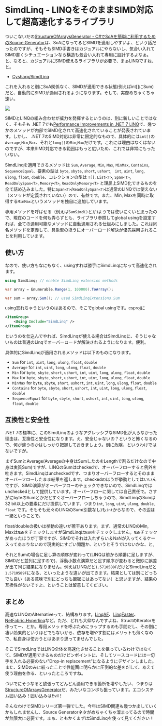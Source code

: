 # SimdLinq - LINQをそのままSIMD対応して超高速化するライブラリ

ついこないだの[StructureOfArraysGenerator - C#でSoAを簡単に利用するためのSource Generator](https://neue.cc/2023/01/27_StructureOfArraysGenerator.html)は、SoAになってるとSIMDを適用しやすいよ、という話だったのですが、そもそもSIMD手書きはカジュアルにやらないし、気合い入れてSIMD書くシチュエーションなら構造も気合い入れて専用に設計するよなぁ。と、なると、カジュアルにSIMD使えるライブラリが必要で、まぁLINQですね、と。

* [Cysharp/SimdLinq](https://github.com/Cysharp/SimdLinq)

これを入れると別にSoA関係なく、SIMDが適用できる状態(例えばint[]にSum)だと、自動的にSIMDが適用されるようになります。そして、実際めちゃくちゃ速い。

![](https://user-images.githubusercontent.com/46207/215410106-b68d8567-5abf-4aa4-a050-a803b1913187.png)

SIMDとLINQの組み合わせが威力を発揮するというのは、別に新しいことではなく、そもそも .NET 7でも[Performance Improvements in .NET 7 LINQ](https://devblogs.microsoft.com/dotnet/performance_improvements_in_net_7/#linq)で、幾つかのメソッドが内部でSIMD化されて高速化されていることが発表されています。しかし、 .NET 7のSIMD対応は非常に限定的なもので、具体的には`int[]`の`Average`,`Min`,`Max`、それと`long[]`の`Min`,`Max`だけです。これには理由はなくはないのですが、本来SIMD対応できる範囲はもっと広いため、これでは非常にもったいない。

SimdLinqを適用できるメソッドは `Sum`, `Average`, `Min`, `Max`, `MinMax`, `Contains`, `SequenceEqual`、要素の型は `byte`, `sbyte`, `short`, `ushort`, ` int`, `uint`, `long`, `ulong`, `float`, `double`、コレクションの型は `T[]`, `List<T>`, `Span<T>`, `ReadOnlySpan<T>`, `Memory<T>`, `ReadOnlyMemory<T>` と理屈上SIMD化できるものを全て詰め込みました。特に`Span<T>`/`ReadOnlySpan<T>`は通常のLINQでは使えない（メソッドが定義されていない）ので、有益です。また、Min, Maxを同時に取得する`MinMax`というメソッドを独自に追加しています。

専用メソッドを呼ばせる（例えば`SumSimd()`とか)ようでは使いにくいと思ったので、現在のコードを何も弄らずとも、ライブラリ参照してglobal usingを設定すれば、全ての適用可能なメソッドに自動適用される仕組みにしました。これは同名メソッドを定義して、具象型のほうにオーバーロード解決が優先採用されることを利用しています。

使い方
---
なので、使い方もなにもなく、usingすれば勝手にSimdLinqになって高速化されます。

```csharp
using SimdLinq; // enable SimdLinq extension methods

var array = Enumerable.Range(1, 100000).ToArray();

var sum = array.Sum(); // used SimdLinqExtensions.Sum
```

using忘れちゃうというのはあるので、そこでglobal usingです。csprojに

```xml
<ItemGroup>
    <Using Include="SimdLinq" />
</ItemGroup>
```

というのを仕込んでやれば、SimdLinqが使える場合はSimdLinqに、そうじゃないものは普通のLinqでオーバーロードが解決されるようになります。便利。

具体的にSimdLinqが適用されるメソッドは以下のものになります。

* `Sum` for `int`, `uint`, `long`, `ulong`, `float`, `double`
* `Average` for `int`, `uint`, `long`, `ulong`, `float`, `double`
* `Min` for `byte`, `sbyte`, `short`, `ushort`, `int`, `uint`, `long`, `ulong`, `float`, `double`
* `Max` for `byte`, `sbyte`, `short`, `ushort`, `int`, `uint`, `long`, `ulong`, `float`, `double`
* `MinMax` for `byte`, `sbyte`, `short`, `ushort`, `int`, `uint`, `long`, `ulong`, `float`, `double`
* `Contains` for `byte`, `sbyte`, `short`, `ushort`, `int`, `uint`, `long`, `ulong`, `float`, `double`
* `SequenceEqual` for `byte`, `sbyte`, `short`, `ushort`, `int`, `uint`, `long`, `ulong`, `float`, `double`

互換性と安全性
---
.NET 7の標準に、このSimdLinqのようなアグレッシブなSIMD化が入らなかった理由は、互換性と安全性になります。え、安全じゃないの？というと怖くなるので、何が違うのかはしっかり把握しておきましょう。別に危険、というわけではないですが。

まずSumとAverage(Averageの中身はSumしたのをLengthで割るだけなので中身は実質Sum)ですが、LINQのSumはcheckedで、オーバーフローすると例外を吐きます。SimdLinqはuncheckedです、つまりオーバーフローするとそのままオーバーフローしたまま結果を返します。checkedのほうが挙動としてはいいんですが、SIMD演算がオーバーフローのチェックできないので、SimdLinqではuncheckedとして提供しています。オーバーフローに関しては自己責任で。さすがにbyteのSumとかだとすぐオーバーフローしちゃうので、SimdLinqのSumは32 bit以上の要素にだけ提供しています、つまり`int`, `long`, `uint`, `ulong`, `double`, `float` です。そもそも元々のLINQのSum(引数なし)も`int`からなので、その辺は一緒ということで。

float/doubleの扱いは挙動の違いが若干あります。まず、通常のLINQのMin, Maxは`NaN`をチェックしますがSimdLinqは`NaN`をチェックしません。`NaN`チェックがあったほうが丁寧ですが、SIMDでそれは入れずらい＆NaNが入ってくるケースってあまりないので現実的にすごい問題か、というとそうではないかな、と。

それとSumの場合に足し算の順序が変わって(LINQは前から順番に足しますが、SIMDだと並列に足すので)、浮動小数点演算だと足す順序が変わると微妙に誤差が出て同じ結果になりません。例えばLINQだと`1.5710588F`だけどSimdLinqだと`1.5710589F`になる、といったような違いが出てきます。結果としては別にどっちでも良い（ある意味で別にどっちも厳密にはあってない）と思いますが、結果の互換性がないですよ、ということは留意してください。

まとめ
---
高速なLINQのAlternativeって、結構あります。[LinqAF](https://github.com/kevin-montrose/LinqAF)、[LinqFaster](https://github.com/jackmott/LinqFaster)、[NetFabric.Hyperlinq](https://github.com/NetFabric/NetFabric.Hyperlinq)など。ただ、どれも大仰なんですよね、StructのIteratorを作ってー、とか。専用メソッドを呼ぶためにラップするのも手間だし、その割に凄い効果的というほどでもないから、依存を増やす割にはメリットも薄くなので、私自身は使おうとはあまり思ってませんでした。

そこでSimdLinqではLINQ全体を高速化させることを狙っているわけではなくて、SIMDが適用できるものだけピンポイントに、そしてソースコードには一切手を入れる必要のない"Drop-in replacement"になるようにデザインしました。また、SIMDのみに絞ったことで性能面に明らかに圧倒的な差をだして、あえて使う理由を作る、といったところですね。

ついでにそうなると欲張ってどんどん適用できる箇所を増やしたい、つまりは[StructureOfArraysGenerator](https://github.com/Cysharp/StructureOfArraysGenerator)だ、みたいなコンボも狙っています。エコシステム囲い込み！囲い込みはEvil！

そんなわけでSIMDシリーズ第一弾でした。今年はSIMD関連も幾つか出していくかもしれませんし、Source Generatorネタがめちゃくちゃ溜まってるので時間が無限大に必要です。まぁ、ともかくまずはSimdLinqを使って見てください！